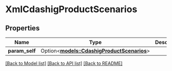 # XmlCdashigProductScenarios

## Properties

Name | Type | Description | Notes
------------ | ------------- | ------------- | -------------
**param_self** | Option<[**models::CdashigProductScenarios**](CdashigProductScenarios.md)> |  | [optional]

[[Back to Model list]](../README.md#documentation-for-models) [[Back to API list]](../README.md#documentation-for-api-endpoints) [[Back to README]](../README.md)


